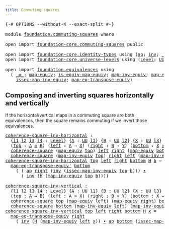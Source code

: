 ```yaml
---
title: Commuting squares
---
```


<pre class="Agda"><a id="43" class="Symbol">{-#</a> <a id="47" class="Keyword">OPTIONS</a> <a id="55" class="Pragma">--without-K</a> <a id="67" class="Pragma">--exact-split</a> <a id="81" class="Symbol">#-}</a>

<a id="86" class="Keyword">module</a> <a id="93" href="foundation.commuting-squares.html" class="Module">foundation.commuting-squares</a> <a id="122" class="Keyword">where</a>

<a id="129" class="Keyword">open</a> <a id="134" class="Keyword">import</a> <a id="141" href="foundation-core.commuting-squares.html" class="Module">foundation-core.commuting-squares</a> <a id="175" class="Keyword">public</a>

<a id="183" class="Keyword">open</a> <a id="188" class="Keyword">import</a> <a id="195" href="foundation-core.identity-types.html" class="Module">foundation-core.identity-types</a> <a id="226" class="Keyword">using</a> <a id="232" class="Symbol">(</a><a id="233" href="foundation-core.identity-types.html#4003" class="Function">ap</a><a id="235" class="Symbol">;</a> <a id="237" href="foundation-core.identity-types.html#2729" class="Function">inv</a><a id="240" class="Symbol">;</a> <a id="242" href="foundation-core.identity-types.html#2425" class="Function Operator">_∙_</a><a id="245" class="Symbol">)</a>
<a id="247" class="Keyword">open</a> <a id="252" class="Keyword">import</a> <a id="259" href="foundation-core.universe-levels.html" class="Module">foundation-core.universe-levels</a> <a id="291" class="Keyword">using</a> <a id="297" class="Symbol">(</a><a id="298" href="Agda.Primitive.html#597" class="Postulate">Level</a><a id="303" class="Symbol">;</a> <a id="305" href="foundation-core.universe-levels.html#235" class="Primitive">UU</a><a id="307" class="Symbol">;</a> <a id="309" href="Agda.Primitive.html#810" class="Primitive Operator">_⊔_</a><a id="312" class="Symbol">)</a>

<a id="315" class="Keyword">open</a> <a id="320" class="Keyword">import</a> <a id="327" href="foundation.equivalences.html" class="Module">foundation.equivalences</a> <a id="351" class="Keyword">using</a>
  <a id="359" class="Symbol">(</a> <a id="361" href="foundation-core.equivalences.html#1621" class="Function Operator">_≃_</a><a id="364" class="Symbol">;</a> <a id="366" href="foundation-core.equivalences.html#1821" class="Function">map-equiv</a><a id="375" class="Symbol">;</a> <a id="377" href="foundation-core.equivalences.html#1876" class="Function">is-equiv-map-equiv</a><a id="395" class="Symbol">;</a> <a id="397" href="foundation-core.equivalences.html#5036" class="Function">map-inv-equiv</a><a id="410" class="Symbol">;</a> <a id="412" href="foundation.equivalences.html#4945" class="Function">map-eq-transpose-equiv&#39;</a><a id="435" class="Symbol">;</a>
    <a id="441" href="foundation-core.equivalences.html#5119" class="Function">issec-map-inv-equiv</a><a id="460" class="Symbol">;</a> <a id="462" href="foundation.equivalences.html#4038" class="Function">map-eq-transpose-equiv</a><a id="484" class="Symbol">)</a>
</pre>
## Composing and inverting squares horizontally and vertically

If the horizontal/vertical maps in a commuting square are both equivalences, then the square remains commuting if we invert those equivalences.

<pre class="Agda"><a id="coherence-square-inv-horizontal"></a><a id="708" href="foundation.commuting-squares.html#708" class="Function">coherence-square-inv-horizontal</a> <a id="740" class="Symbol">:</a>
  <a id="744" class="Symbol">{</a><a id="745" href="foundation.commuting-squares.html#745" class="Bound">l1</a> <a id="748" href="foundation.commuting-squares.html#748" class="Bound">l2</a> <a id="751" href="foundation.commuting-squares.html#751" class="Bound">l3</a> <a id="754" href="foundation.commuting-squares.html#754" class="Bound">l4</a> <a id="757" class="Symbol">:</a> <a id="759" href="Agda.Primitive.html#597" class="Postulate">Level</a><a id="764" class="Symbol">}</a> <a id="766" class="Symbol">{</a><a id="767" href="foundation.commuting-squares.html#767" class="Bound">A</a> <a id="769" class="Symbol">:</a> <a id="771" href="foundation-core.universe-levels.html#235" class="Primitive">UU</a> <a id="774" href="foundation.commuting-squares.html#745" class="Bound">l1</a><a id="776" class="Symbol">}</a> <a id="778" class="Symbol">{</a><a id="779" href="foundation.commuting-squares.html#779" class="Bound">B</a> <a id="781" class="Symbol">:</a> <a id="783" href="foundation-core.universe-levels.html#235" class="Primitive">UU</a> <a id="786" href="foundation.commuting-squares.html#748" class="Bound">l2</a><a id="788" class="Symbol">}</a> <a id="790" class="Symbol">{</a><a id="791" href="foundation.commuting-squares.html#791" class="Bound">X</a> <a id="793" class="Symbol">:</a> <a id="795" href="foundation-core.universe-levels.html#235" class="Primitive">UU</a> <a id="798" href="foundation.commuting-squares.html#751" class="Bound">l3</a><a id="800" class="Symbol">}</a> <a id="802" class="Symbol">{</a><a id="803" href="foundation.commuting-squares.html#803" class="Bound">Y</a> <a id="805" class="Symbol">:</a> <a id="807" href="foundation-core.universe-levels.html#235" class="Primitive">UU</a> <a id="810" href="foundation.commuting-squares.html#754" class="Bound">l4</a><a id="812" class="Symbol">}</a>
  <a id="816" class="Symbol">(</a><a id="817" href="foundation.commuting-squares.html#817" class="Bound">top</a> <a id="821" class="Symbol">:</a> <a id="823" href="foundation.commuting-squares.html#767" class="Bound">A</a> <a id="825" href="foundation-core.equivalences.html#1621" class="Function Operator">≃</a> <a id="827" href="foundation.commuting-squares.html#779" class="Bound">B</a><a id="828" class="Symbol">)</a> <a id="830" class="Symbol">(</a><a id="831" href="foundation.commuting-squares.html#831" class="Bound">left</a> <a id="836" class="Symbol">:</a> <a id="838" href="foundation.commuting-squares.html#767" class="Bound">A</a> <a id="840" class="Symbol">→</a> <a id="842" href="foundation.commuting-squares.html#791" class="Bound">X</a><a id="843" class="Symbol">)</a> <a id="845" class="Symbol">(</a><a id="846" href="foundation.commuting-squares.html#846" class="Bound">right</a> <a id="852" class="Symbol">:</a> <a id="854" href="foundation.commuting-squares.html#779" class="Bound">B</a> <a id="856" class="Symbol">→</a> <a id="858" href="foundation.commuting-squares.html#803" class="Bound">Y</a><a id="859" class="Symbol">)</a> <a id="861" class="Symbol">(</a><a id="862" href="foundation.commuting-squares.html#862" class="Bound">bottom</a> <a id="869" class="Symbol">:</a> <a id="871" href="foundation.commuting-squares.html#791" class="Bound">X</a> <a id="873" href="foundation-core.equivalences.html#1621" class="Function Operator">≃</a> <a id="875" href="foundation.commuting-squares.html#803" class="Bound">Y</a><a id="876" class="Symbol">)</a> <a id="878" class="Symbol">→</a>
  <a id="882" href="foundation-core.commuting-squares.html#545" class="Function">coherence-square</a> <a id="899" class="Symbol">(</a><a id="900" href="foundation-core.equivalences.html#1821" class="Function">map-equiv</a> <a id="910" href="foundation.commuting-squares.html#817" class="Bound">top</a><a id="913" class="Symbol">)</a> <a id="915" href="foundation.commuting-squares.html#831" class="Bound">left</a> <a id="920" href="foundation.commuting-squares.html#846" class="Bound">right</a> <a id="926" class="Symbol">(</a><a id="927" href="foundation-core.equivalences.html#1821" class="Function">map-equiv</a> <a id="937" href="foundation.commuting-squares.html#862" class="Bound">bottom</a><a id="943" class="Symbol">)</a> <a id="945" class="Symbol">→</a>
  <a id="949" href="foundation-core.commuting-squares.html#545" class="Function">coherence-square</a> <a id="966" class="Symbol">(</a><a id="967" href="foundation-core.equivalences.html#5036" class="Function">map-inv-equiv</a> <a id="981" href="foundation.commuting-squares.html#817" class="Bound">top</a><a id="984" class="Symbol">)</a> <a id="986" href="foundation.commuting-squares.html#846" class="Bound">right</a> <a id="992" href="foundation.commuting-squares.html#831" class="Bound">left</a> <a id="997" class="Symbol">(</a><a id="998" href="foundation-core.equivalences.html#5036" class="Function">map-inv-equiv</a> <a id="1012" href="foundation.commuting-squares.html#862" class="Bound">bottom</a><a id="1018" class="Symbol">)</a>
<a id="1020" href="foundation.commuting-squares.html#708" class="Function">coherence-square-inv-horizontal</a> <a id="1052" href="foundation.commuting-squares.html#1052" class="Bound">top</a> <a id="1056" href="foundation.commuting-squares.html#1056" class="Bound">left</a> <a id="1061" href="foundation.commuting-squares.html#1061" class="Bound">right</a> <a id="1067" href="foundation.commuting-squares.html#1067" class="Bound">bottom</a> <a id="1074" href="foundation.commuting-squares.html#1074" class="Bound">H</a> <a id="1076" href="foundation.commuting-squares.html#1076" class="Bound">b</a> <a id="1078" class="Symbol">=</a>
  <a id="1082" href="foundation.equivalences.html#4945" class="Function">map-eq-transpose-equiv&#39;</a> <a id="1106" href="foundation.commuting-squares.html#1067" class="Bound">bottom</a>
    <a id="1117" class="Symbol">(</a> <a id="1119" class="Symbol">(</a> <a id="1121" href="foundation-core.identity-types.html#4003" class="Function">ap</a> <a id="1124" href="foundation.commuting-squares.html#1061" class="Bound">right</a> <a id="1130" class="Symbol">(</a><a id="1131" href="foundation-core.identity-types.html#2729" class="Function">inv</a> <a id="1135" class="Symbol">(</a><a id="1136" href="foundation-core.equivalences.html#5119" class="Function">issec-map-inv-equiv</a> <a id="1156" href="foundation.commuting-squares.html#1052" class="Bound">top</a> <a id="1160" href="foundation.commuting-squares.html#1076" class="Bound">b</a><a id="1161" class="Symbol">)))</a> <a id="1165" href="foundation-core.identity-types.html#2425" class="Function Operator">∙</a>
      <a id="1173" class="Symbol">(</a> <a id="1175" href="foundation-core.identity-types.html#2729" class="Function">inv</a> <a id="1179" class="Symbol">(</a><a id="1180" href="foundation.commuting-squares.html#1074" class="Bound">H</a> <a id="1182" class="Symbol">(</a><a id="1183" href="foundation-core.equivalences.html#5036" class="Function">map-inv-equiv</a> <a id="1197" href="foundation.commuting-squares.html#1052" class="Bound">top</a> <a id="1201" href="foundation.commuting-squares.html#1076" class="Bound">b</a><a id="1202" class="Symbol">))))</a>

<a id="coherence-square-inv-vertical"></a><a id="1208" href="foundation.commuting-squares.html#1208" class="Function">coherence-square-inv-vertical</a> <a id="1238" class="Symbol">:</a>
  <a id="1242" class="Symbol">{</a><a id="1243" href="foundation.commuting-squares.html#1243" class="Bound">l1</a> <a id="1246" href="foundation.commuting-squares.html#1246" class="Bound">l2</a> <a id="1249" href="foundation.commuting-squares.html#1249" class="Bound">l3</a> <a id="1252" href="foundation.commuting-squares.html#1252" class="Bound">l4</a> <a id="1255" class="Symbol">:</a> <a id="1257" href="Agda.Primitive.html#597" class="Postulate">Level</a><a id="1262" class="Symbol">}</a> <a id="1264" class="Symbol">{</a><a id="1265" href="foundation.commuting-squares.html#1265" class="Bound">A</a> <a id="1267" class="Symbol">:</a> <a id="1269" href="foundation-core.universe-levels.html#235" class="Primitive">UU</a> <a id="1272" href="foundation.commuting-squares.html#1243" class="Bound">l1</a><a id="1274" class="Symbol">}</a> <a id="1276" class="Symbol">{</a><a id="1277" href="foundation.commuting-squares.html#1277" class="Bound">B</a> <a id="1279" class="Symbol">:</a> <a id="1281" href="foundation-core.universe-levels.html#235" class="Primitive">UU</a> <a id="1284" href="foundation.commuting-squares.html#1246" class="Bound">l2</a><a id="1286" class="Symbol">}</a> <a id="1288" class="Symbol">{</a><a id="1289" href="foundation.commuting-squares.html#1289" class="Bound">X</a> <a id="1291" class="Symbol">:</a> <a id="1293" href="foundation-core.universe-levels.html#235" class="Primitive">UU</a> <a id="1296" href="foundation.commuting-squares.html#1249" class="Bound">l3</a><a id="1298" class="Symbol">}</a> <a id="1300" class="Symbol">{</a><a id="1301" href="foundation.commuting-squares.html#1301" class="Bound">Y</a> <a id="1303" class="Symbol">:</a> <a id="1305" href="foundation-core.universe-levels.html#235" class="Primitive">UU</a> <a id="1308" href="foundation.commuting-squares.html#1252" class="Bound">l4</a><a id="1310" class="Symbol">}</a>
  <a id="1314" class="Symbol">(</a><a id="1315" href="foundation.commuting-squares.html#1315" class="Bound">top</a> <a id="1319" class="Symbol">:</a> <a id="1321" href="foundation.commuting-squares.html#1265" class="Bound">A</a> <a id="1323" class="Symbol">→</a> <a id="1325" href="foundation.commuting-squares.html#1277" class="Bound">B</a><a id="1326" class="Symbol">)</a> <a id="1328" class="Symbol">(</a><a id="1329" href="foundation.commuting-squares.html#1329" class="Bound">left</a> <a id="1334" class="Symbol">:</a> <a id="1336" href="foundation.commuting-squares.html#1265" class="Bound">A</a> <a id="1338" href="foundation-core.equivalences.html#1621" class="Function Operator">≃</a> <a id="1340" href="foundation.commuting-squares.html#1289" class="Bound">X</a><a id="1341" class="Symbol">)</a> <a id="1343" class="Symbol">(</a><a id="1344" href="foundation.commuting-squares.html#1344" class="Bound">right</a> <a id="1350" class="Symbol">:</a> <a id="1352" href="foundation.commuting-squares.html#1277" class="Bound">B</a> <a id="1354" href="foundation-core.equivalences.html#1621" class="Function Operator">≃</a> <a id="1356" href="foundation.commuting-squares.html#1301" class="Bound">Y</a><a id="1357" class="Symbol">)</a> <a id="1359" class="Symbol">(</a><a id="1360" href="foundation.commuting-squares.html#1360" class="Bound">bottom</a> <a id="1367" class="Symbol">:</a> <a id="1369" href="foundation.commuting-squares.html#1289" class="Bound">X</a> <a id="1371" class="Symbol">→</a> <a id="1373" href="foundation.commuting-squares.html#1301" class="Bound">Y</a><a id="1374" class="Symbol">)</a> <a id="1376" class="Symbol">→</a>
  <a id="1380" href="foundation-core.commuting-squares.html#545" class="Function">coherence-square</a> <a id="1397" href="foundation.commuting-squares.html#1315" class="Bound">top</a> <a id="1401" class="Symbol">(</a><a id="1402" href="foundation-core.equivalences.html#1821" class="Function">map-equiv</a> <a id="1412" href="foundation.commuting-squares.html#1329" class="Bound">left</a><a id="1416" class="Symbol">)</a> <a id="1418" class="Symbol">(</a><a id="1419" href="foundation-core.equivalences.html#1821" class="Function">map-equiv</a> <a id="1429" href="foundation.commuting-squares.html#1344" class="Bound">right</a><a id="1434" class="Symbol">)</a> <a id="1436" href="foundation.commuting-squares.html#1360" class="Bound">bottom</a> <a id="1443" class="Symbol">→</a>
  <a id="1447" href="foundation-core.commuting-squares.html#545" class="Function">coherence-square</a> <a id="1464" href="foundation.commuting-squares.html#1360" class="Bound">bottom</a> <a id="1471" class="Symbol">(</a><a id="1472" href="foundation-core.equivalences.html#5036" class="Function">map-inv-equiv</a> <a id="1486" href="foundation.commuting-squares.html#1329" class="Bound">left</a><a id="1490" class="Symbol">)</a> <a id="1492" class="Symbol">(</a><a id="1493" href="foundation-core.equivalences.html#5036" class="Function">map-inv-equiv</a> <a id="1507" href="foundation.commuting-squares.html#1344" class="Bound">right</a><a id="1512" class="Symbol">)</a> <a id="1514" href="foundation.commuting-squares.html#1315" class="Bound">top</a>
<a id="1518" href="foundation.commuting-squares.html#1208" class="Function">coherence-square-inv-vertical</a> <a id="1548" href="foundation.commuting-squares.html#1548" class="Bound">top</a> <a id="1552" href="foundation.commuting-squares.html#1552" class="Bound">left</a> <a id="1557" href="foundation.commuting-squares.html#1557" class="Bound">right</a> <a id="1563" href="foundation.commuting-squares.html#1563" class="Bound">bottom</a> <a id="1570" href="foundation.commuting-squares.html#1570" class="Bound">H</a> <a id="1572" href="foundation.commuting-squares.html#1572" class="Bound">x</a> <a id="1574" class="Symbol">=</a>
  <a id="1578" href="foundation.equivalences.html#4038" class="Function">map-eq-transpose-equiv</a> <a id="1601" href="foundation.commuting-squares.html#1557" class="Bound">right</a>
    <a id="1611" class="Symbol">(</a> <a id="1613" href="foundation-core.identity-types.html#2729" class="Function">inv</a> <a id="1617" class="Symbol">(</a><a id="1618" href="foundation.commuting-squares.html#1570" class="Bound">H</a> <a id="1620" class="Symbol">(</a><a id="1621" href="foundation-core.equivalences.html#5036" class="Function">map-inv-equiv</a> <a id="1635" href="foundation.commuting-squares.html#1552" class="Bound">left</a> <a id="1640" href="foundation.commuting-squares.html#1572" class="Bound">x</a><a id="1641" class="Symbol">))</a> <a id="1644" href="foundation-core.identity-types.html#2425" class="Function Operator">∙</a> <a id="1646" href="foundation-core.identity-types.html#4003" class="Function">ap</a> <a id="1649" href="foundation.commuting-squares.html#1563" class="Bound">bottom</a> <a id="1656" class="Symbol">(</a><a id="1657" href="foundation-core.equivalences.html#5119" class="Function">issec-map-inv-equiv</a> <a id="1677" href="foundation.commuting-squares.html#1552" class="Bound">left</a> <a id="1682" href="foundation.commuting-squares.html#1572" class="Bound">x</a><a id="1683" class="Symbol">))</a>
</pre>